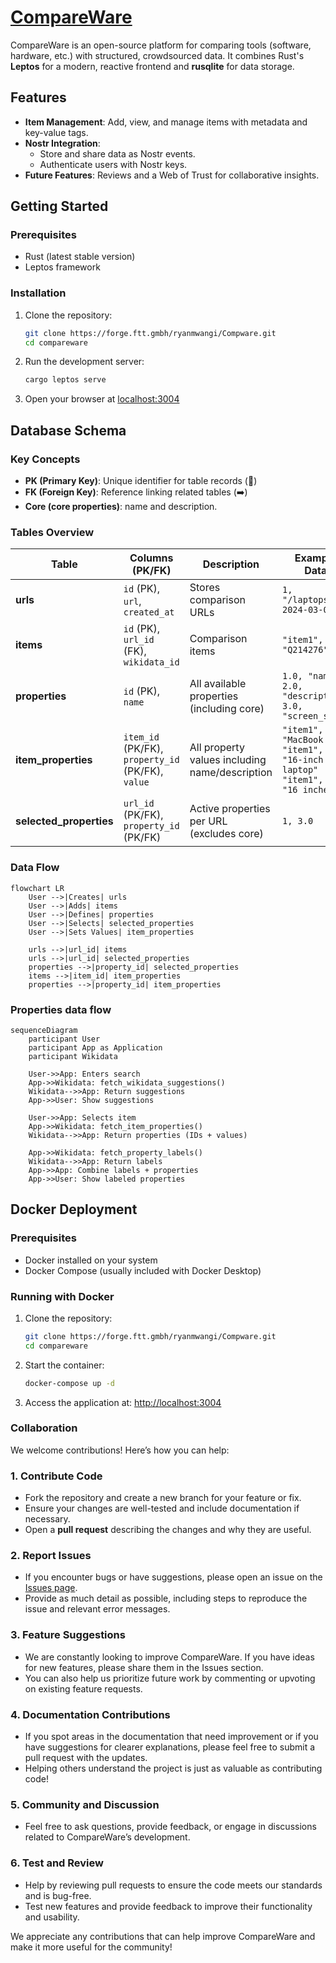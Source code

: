 # [CompareWare](https://compareware.org/)

CompareWare is an open-source platform for comparing tools (software, hardware, etc.) with structured, crowdsourced data.
It combines Rust's **Leptos** for a modern, reactive frontend and **rusqlite** for data storage.

## **Features**
- **Item Management**: Add, view, and manage items with metadata and key-value tags.
- **Nostr Integration**: 
  - Store and share data as Nostr events.
  - Authenticate users with Nostr keys.
- **Future Features**: Reviews and a Web of Trust for collaborative insights.

## **Getting Started**

### Prerequisites
- Rust (latest stable version)
- Leptos framework

### Installation
1. Clone the repository:
   ```bash
   git clone https://forge.ftt.gmbh/ryanmwangi/Compware.git
   cd compareware
   ```
2. Run the development server:
   ```bash
   cargo leptos serve
   ```
3. Open your browser at [localhost:3004](http://localhost:3004)

## **Database Schema**
### Key Concepts
- **PK (Primary Key)**: Unique identifier for table records (🔑)
- **FK (Foreign Key)**: Reference linking related tables (➡️)
- **Core (core properties)**: name and description.

### Tables Overview

| Table | Columns (PK/FK) | Description | Example Data |
|-------|------------------|-------------|--------------|
| **urls** | `id` (PK), `url`, `created_at` | Stores comparison URLs | `1, "/laptops", 2024-03-01` |
| **items** | `id` (PK), `url_id` (FK), `wikidata_id` | Comparison items | `"item1", 1, "Q214276"` |
| **properties** | `id` (PK), `name` | All available properties (including core) | `1.0, "name"`<br>`2.0, "description"`<br>`3.0, "screen_size"` |
| **item_properties** | `item_id` (PK/FK), `property_id` (PK/FK), `value` | All property values including name/description | `"item1", 1.0, "MacBook Pro"`<br>`"item1", 2.0, "16-inch laptop"`<br>`"item1", 3.0, "16 inches"` |
| **selected_properties** | `url_id` (PK/FK), `property_id` (PK/FK) | Active properties per URL (excludes core) | `1, 3.0` |

### Data Flow
```mermaid
flowchart LR
    User -->|Creates| urls
    User -->|Adds| items
    User -->|Defines| properties
    User -->|Selects| selected_properties
    User -->|Sets Values| item_properties
    
    urls -->|url_id| items
    urls -->|url_id| selected_properties
    properties -->|property_id| selected_properties
    items -->|item_id| item_properties
    properties -->|property_id| item_properties
```

### Properties data flow
```mermaid
sequenceDiagram
    participant User
    participant App as Application
    participant Wikidata

    User->>App: Enters search
    App->>Wikidata: fetch_wikidata_suggestions()
    Wikidata-->>App: Return suggestions
    App->>User: Show suggestions
    
    User->>App: Selects item
    App->>Wikidata: fetch_item_properties()
    Wikidata-->>App: Return properties (IDs + values)
    
    App->>Wikidata: fetch_property_labels()
    Wikidata-->>App: Return labels
    App->>App: Combine labels + properties
    App->>User: Show labeled properties
```
## **Docker Deployment**

### **Prerequisites**
- Docker installed on your system
- Docker Compose (usually included with Docker Desktop)

### **Running with Docker**
1. Clone the repository:
   ```bash
   git clone https://forge.ftt.gmbh/ryanmwangi/Compware.git
   cd compareware
   ```
2. Start the container:
   ```bash
   docker-compose up -d
   ```
3. Access the application at: [http://localhost:3004](http://localhost:3004)

### **Collaboration**
We welcome contributions! Here’s how you can help:

### 1. **Contribute Code**
   - Fork the repository and create a new branch for your feature or fix.
   - Ensure your changes are well-tested and include documentation if necessary.
   - Open a **pull request** describing the changes and why they are useful.

### 2. **Report Issues**
   - If you encounter bugs or have suggestions, please open an issue on the [Issues page](https://forge.ftt.gmbh/ryanmwangi/Compware/issues).
   - Provide as much detail as possible, including steps to reproduce the issue and relevant error messages.

### 3. **Feature Suggestions**
   - We are constantly looking to improve CompareWare. If you have ideas for new features, please share them in the Issues section.
   - You can also help us prioritize future work by commenting or upvoting on existing feature requests.

### 4. **Documentation Contributions**
   - If you spot areas in the documentation that need improvement or if you have suggestions for clearer explanations, please feel free to submit a pull request with the updates.
   - Helping others understand the project is just as valuable as contributing code!

### 5. **Community and Discussion**
   - Feel free to ask questions, provide feedback, or engage in discussions related to CompareWare’s development.

### 6. **Test and Review**
   - Help by reviewing pull requests to ensure the code meets our standards and is bug-free.
   - Test new features and provide feedback to improve their functionality and usability.

We appreciate any contributions that can help improve CompareWare and make it more useful for the community!

